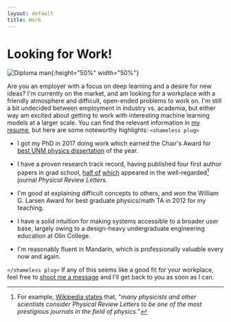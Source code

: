```yaml
---
layout: default
title: Work
---
```

# Looking for Work!

![Diploma man]({{site.baseurl}}/assets/finish_line.jpg){:height="50%" width="50%"}

Are you an employer with a focus on deep learning and a desire for new ideas? I'm currently on the market, and am looking for a workplace with a friendly atmosphere and difficult, open-ended problems to work on. I'm still a bit undecided between employment in industry vs. academia, but either way am excited about getting to work with interesting machine learning models at a larger scale. You can find the relevant information in [my resume]({{site.baseurl}}/assets/cv.pdf), but here are some noteworthy highlights: `<shameless plug>`

* I got my PhD in 2017 doing work which earned the Chair's Award for [best UNM physics dissertation](https://cquic.unm.edu/cquic-news/chairs-award-or-best-dissertation-in-physics/) of the year.

* I have a proven research track record, having published four first author papers in grad school, [half of](https://doi.org/10.1103/PhysRevLett.114.120506) [which](https://doi.org/10.1103/PhysRevLett.120.170503) appeared in the well-regarded[^prl] journal _Physical Review Letters_.

* I'm good at explaining difficult concepts to others, and won the William G. Larsen Award for best graduate physics/math TA in 2012 for my teaching.

* I have a solid intuition for making systems accessible to a broader user base, largely owing to a design-heavy undergraduate engineering education at Olin College.

* I'm reasonably fluent in Mandarin, which is professionally valuable every now and again.

`</shameless plug>` If any of this seems like a good fit for your workplace, feel free to [shoot me a message](mailto:jmjacobmiller@gmail.com) and I'll get back to you as soon as I can.

[^prl]:  For example, [Wikipedia states](https://en.wikipedia.org/wiki/Physical_Review_Letters) that, "_many physicists and other scientists consider Physical Review Letters to be one of the most prestigious journals in the field of physics._"